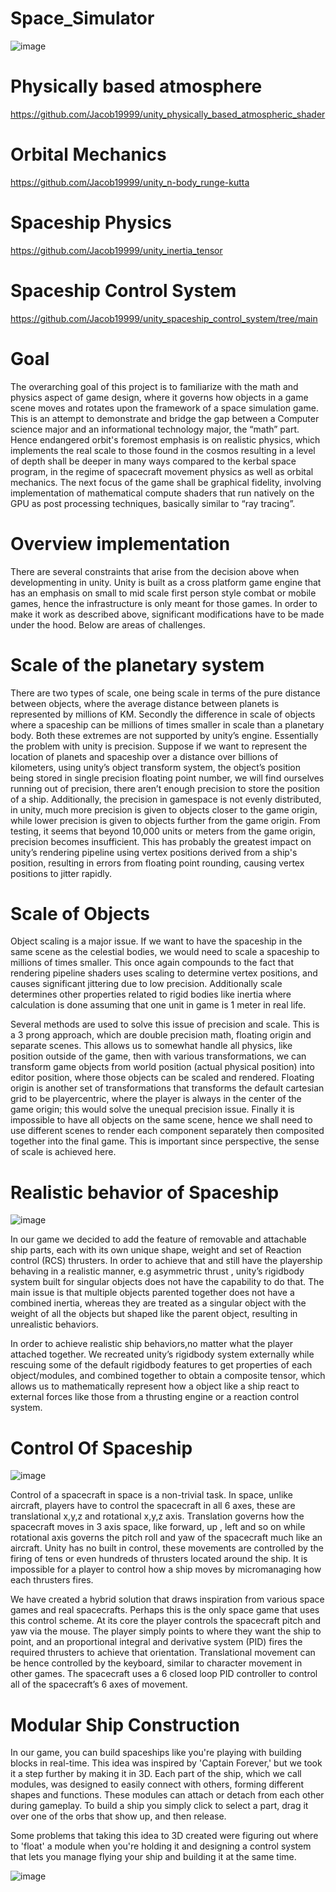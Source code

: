 # Space_Simulator

![image](https://github.com/Jacob19999/Space_Simulator/assets/26366586/a4be09d7-ec7c-4311-acc0-f5f90dcfc51f)

# Physically based atmosphere  

https://github.com/Jacob19999/unity_physically_based_atmospheric_shader

# Orbital Mechanics

https://github.com/Jacob19999/unity_n-body_runge-kutta

# Spaceship Physics

https://github.com/Jacob19999/unity_inertia_tensor

# Spaceship Control System

https://github.com/Jacob19999/unity_spaceship_control_system/tree/main

# Goal 

The overarching goal of this project is to familiarize with the math and physics aspect of game design, where it governs how objects in a game scene moves and rotates upon the framework of a space simulation game. This is an attempt to demonstrate and bridge the gap between a Computer science major and an informational technology major, the “math” part. Hence endangered orbit's foremost emphasis is on realistic physics, which implements the real scale to those found in the cosmos resulting in a level of depth shall be deeper in many ways compared to the kerbal space program, in the regime of spacecraft movement physics as well as orbital mechanics. The next focus of the game shall be graphical fidelity, involving implementation of mathematical compute shaders that run natively on the GPU as post processing techniques, basically similar to “ray tracing”.

# Overview implementation

There are several constraints that arise from the decision above when developmenting in unity. Unity is built as a cross platform game engine that has an emphasis on small to mid scale first person style combat or mobile games, hence the infrastructure is only meant for those games. In order to make it work as described above, significant modifications have to be made under the hood. Below are areas of challenges.

# Scale of the planetary system

There are two types of scale, one being scale in terms of the pure distance between objects, where the average distance between planets is represented by millions of KM. Secondly the difference in scale of objects where a spaceship can be millions of times smaller in scale than a planetary body. Both these extremes are not supported by unity’s engine. Essentially the problem with unity is precision. Suppose if we want to represent the location of planets and spaceship over a distance over billions of kilometers, using unity’s object transform system, the object’s position being stored in single precision floating point number, we will find ourselves running out of precision, there aren’t enough precision to store the position of a ship. Additionally, the precision in gamespace is not evenly distributed, in unity, much more precision is given to objects closer to the game origin, while lower precision is given to objects further from the game origin. From testing, it seems that beyond 10,000 units or meters from the game origin, precision becomes insufficient. This has probably the greatest impact on unity’s rendering pipeline using vertex positions derived from a ship's position, resulting in errors from floating point rounding, causing vertex positions to jitter rapidly. 

# Scale of Objects

Object scaling is a major issue. If we want to have the spaceship in the same scene as the celestial bodies, we would need to scale a spaceship to millions of times smaller. This once again compounds to the fact that rendering pipeline shaders uses scaling to determine vertex positions, and causes significant jittering due to low precision. Additionally scale determines other properties related to rigid bodies like inertia where calculation is done assuming that one unit in game is 1 meter in real life. 

Several methods are used to solve this issue of precision and scale. This is a 3 prong approach, which are double precision math, floating origin and separate scenes. This allows us to somewhat handle all physics, like position outside of the game, then with various transformations, we can transform game objects from world position (actual physical position) into editor position, where those objects can be scaled and rendered. Floating origin is another set of transformations that transforms the default cartesian grid to be playercentric,  where the player is always in the center of the game origin; this would solve the unequal precision issue. Finally it is impossible to have all objects on the same scene, hence we shall need to use different scenes to render each component separately then composited together into the final game. This is important since perspective, the sense of scale is achieved here. 

# Realistic behavior of Spaceship

![image](https://github.com/Jacob19999/Space_Simulator/assets/26366586/15eb9337-8f23-4f49-b93d-7e573245f63b)

In our game we decided to add the feature of removable and attachable ship parts, each with its own unique shape, weight and set of Reaction control (RCS) thrusters. In order to achieve that and still have the playership behaving in a realistic manner, e.g asymmetric thrust , unity’s rigidbody system built for singular objects does not have the capability to do that. The main issue is that multiple objects parented together does not have a combined inertia, whereas they are treated as a singular object with the weight of all the objects but shaped like the parent object, resulting in unrealistic behaviors. 
	 
In order to achieve realistic ship behaviors,no matter what the player attached together. We recreated unity’s rigidbody system externally while rescuing some of the default rigidbody features to get properties of each object/modules, and combined together to obtain a composite tensor, which allows us to mathematically represent how a object like a ship react to external forces like those from a thrusting engine or a reaction control system.

# Control Of Spaceship

![image](https://github.com/Jacob19999/Space_Simulator/assets/26366586/97c10553-b3fc-4812-9c54-b7c2329f3db7)

Control of a spacecraft in space is a non-trivial task. In space, unlike aircraft, players have to control the spacecraft in all 6 axes, these are translational x,y,z and rotational x,y,z axis. Translation governs how the spacecraft moves in 3 axis space, like forward, up , left and so on while rotational axis governs the pitch roll and yaw of the spacecraft much like an aircraft. Unity has no built in control, these movements are controlled by the firing of tens or even hundreds of thrusters located around the ship. It is impossible for a player to control how a ship moves by micromanaging how each thrusters fires.

We have created a hybrid solution that draws inspiration from various space games and real spacecrafts. Perhaps this is the only space game that uses this control scheme. At its core the player controls the spacecraft pitch and yaw via the mouse. The player simply points to where they want the ship to point, and an proportional integral and derivative system (PID) fires the required thrusters to achieve that orientation. Translational movement can be hence controlled by the keyboard, similar to character movement in other games. The spacecraft uses a 6 closed loop PID controller to control all of the spacecraft’s 6 axes of movement. 

# Modular Ship Construction


In our game, you can build spaceships like you're playing with building blocks in real-time. This idea was inspired by 'Captain Forever,' but we took it a step further by making it in 3D. Each part of the ship, which we call modules, was designed to easily connect with others, forming different shapes and functions. These modules can attach or detach from each other during gameplay. To build a ship you simply click to select a part, drag it over one of the orbs that show up, and then release.

Some problems that taking this idea to 3D created were figuring out where to 'float' a module when you're holding it and designing a control system that lets you manage flying your ship and building it at the same time.

![image](https://github.com/Jacob19999/Space_Simulator/assets/26366586/6e823e86-c267-4005-ae8f-53361b0c1f93)


